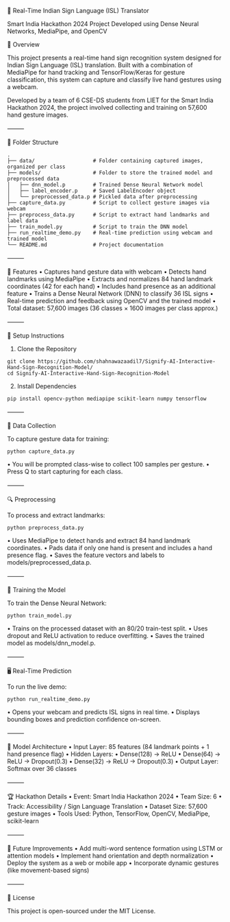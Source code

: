 🤟 Real-Time Indian Sign Language (ISL) Translator

Smart India Hackathon 2024 Project
Developed using Dense Neural Networks, MediaPipe, and OpenCV

📝 Overview

This project presents a real-time hand sign recognition system designed for Indian Sign Language (ISL) translation. Built with a combination of MediaPipe for hand tracking and TensorFlow/Keras for gesture classification, this system can capture and classify live hand gestures using a webcam.

Developed by a team of 6 CSE-DS students from LIET for the Smart India Hackathon 2024, the project involved collecting and training on 57,600 hand gesture images.

⸻

📂 Folder Structure
```
.
├── data/                   # Folder containing captured images, organized per class
├── models/                 # Folder to store the trained model and preprocessed data
│   ├── dnn_model.p         # Trained Dense Neural Network model
│   ├── label_encoder.p     # Saved LabelEncoder object
│   └── preprocessed_data.p # Pickled data after preprocessing
├── capture_data.py         # Script to collect gesture images via webcam
├── preprocess_data.py      # Script to extract hand landmarks and label data
├── train_model.py          # Script to train the DNN model
├── run_realtime_demo.py    # Real-time prediction using webcam and trained model
└── README.md               # Project documentation

```
⸻

🚀 Features
	•	Captures hand gesture data with webcam
	•	Detects hand landmarks using MediaPipe
	•	Extracts and normalizes 84 hand landmark coordinates (42 for each hand)
	•	Includes hand presence as an additional feature
	•	Trains a Dense Neural Network (DNN) to classify 36 ISL signs
	•	Real-time prediction and feedback using OpenCV and the trained model
	•	Total dataset: 57,600 images (36 classes × 1600 images per class approx.)

⸻

🔧 Setup Instructions

1. Clone the Repository
```
git clone https://github.com/shahnawazaadil7/Signify-AI-Interactive-Hand-Sign-Recognition-Model/
cd Signify-AI-Interactive-Hand-Sign-Recognition-Model
```
2. Install Dependencies
```
pip install opencv-python mediapipe scikit-learn numpy tensorflow
```

⸻

📸 Data Collection

To capture gesture data for training:
```
python capture_data.py
```
•	You will be prompted class-wise to collect 100 samples per gesture.
•	Press Q to start capturing for each class.

⸻

🔍 Preprocessing

To process and extract landmarks:
```
python preprocess_data.py
```
•	Uses MediaPipe to detect hands and extract 84 hand landmark coordinates.
•	Pads data if only one hand is present and includes a hand presence flag.
•	Saves the feature vectors and labels to models/preprocessed_data.p.

⸻

🧠 Training the Model

To train the Dense Neural Network:
```
python train_model.py
```
•	Trains on the processed dataset with an 80/20 train-test split.
•	Uses dropout and ReLU activation to reduce overfitting.
•	Saves the trained model as models/dnn_model.p.

⸻

🖥️ Real-Time Prediction

To run the live demo:
```
python run_realtime_demo.py
```
•	Opens your webcam and predicts ISL signs in real time.
•	Displays bounding boxes and prediction confidence on-screen.

⸻

🧪 Model Architecture
	•	Input Layer: 85 features (84 landmark points + 1 hand presence flag)
	•	Hidden Layers:
	•	Dense(128) → ReLU
	•	Dense(64) → ReLU → Dropout(0.3)
	•	Dense(32) → ReLU → Dropout(0.3)
	•	Output Layer: Softmax over 36 classes

⸻

🏆 Hackathon Details
	•	Event: Smart India Hackathon 2024
	•	Team Size: 6
	•	Track: Accessibility / Sign Language Translation
	•	Dataset Size: 57,600 gesture images
	•	Tools Used: Python, TensorFlow, OpenCV, MediaPipe, scikit-learn

⸻

📌 Future Improvements
	•	Add multi-word sentence formation using LSTM or attention models
	•	Implement hand orientation and depth normalization
	•	Deploy the system as a web or mobile app
	•	Incorporate dynamic gestures (like movement-based signs)

⸻

📃 License

This project is open-sourced under the MIT License.
